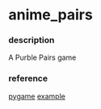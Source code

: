 # anime_pairs

### description
A Purble Pairs game

### reference
[pygame](https://www.pygame.org/docs/ref/display.html)
[example](https://pythonprogramming.net/pygame-crashing-objects/)
